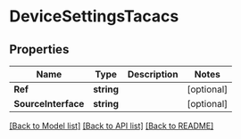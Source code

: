 # DeviceSettingsTacacs

## Properties

Name | Type | Description | Notes
------------ | ------------- | ------------- | -------------
**Ref** | **string** |  | [optional] 
**SourceInterface** | **string** |  | [optional] 

[[Back to Model list]](../README.md#documentation-for-models) [[Back to API list]](../README.md#documentation-for-api-endpoints) [[Back to README]](../README.md)


